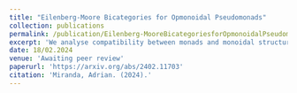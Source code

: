 ```yaml
---
title: "Eilenberg-Moore Bicategories for Opmonoidal Pseudomonads"
collection: publications
permalink: /publication/Eilenberg-MooreBicategoriesforOpmonoidalPseudomonads
excerpt: 'We analyse compatibility between monads and monoidal structures in the two-dimensional setting. We describe sufficient conditions for monoidal structures to lift to the Eilenberg-Moore pseudoalgebras. We then extend these results to braids, syllapses and symmetries. To achieve these results we define the $\mathbf{Gray}$-tensor product of pseudomonads, and examine its interaction with the Eilenberg-Moore construction.'
date: 18/02.2024
venue: 'Awaiting peer review'
paperurl: 'https://arxiv.org/abs/2402.11703'
citation: 'Miranda, Adrian. (2024).'
---
```

